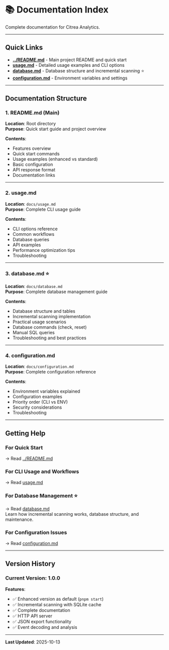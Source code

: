 # 📚 Documentation Index

Complete documentation for Citrea Analytics.

---

## Quick Links

- **[../README.md](../README.md)** - Main project README and quick start
- **[usage.md](usage.md)** - Detailed usage examples and CLI options
- **[database.md](database.md)** - Database structure and incremental scanning ⭐
- **[configuration.md](configuration.md)** - Environment variables and settings

---

## Documentation Structure

### 1. README.md (Main)

**Location**: Root directory  
**Purpose**: Quick start guide and project overview

**Contents**:

- Features overview
- Quick start commands
- Usage examples (enhanced vs standard)
- Basic configuration
- API response format
- Documentation links

---

### 2. usage.md

**Location**: `docs/usage.md`  
**Purpose**: Complete CLI usage guide

**Contents**:

- CLI options reference
- Common workflows
- Database queries
- API examples
- Performance optimization tips
- Troubleshooting

---

### 3. database.md ⭐

**Location**: `docs/database.md`  
**Purpose**: Complete database management guide

**Contents**:

- Database structure and tables
- Incremental scanning implementation
- Practical usage scenarios
- Database commands (check, reset)
- Manual SQL queries
- Troubleshooting and best practices

---

### 4. configuration.md

**Location**: `docs/configuration.md`  
**Purpose**: Complete configuration reference

**Contents**:

- Environment variables explained
- Configuration examples
- Priority order (CLI vs ENV)
- Security considerations
- Troubleshooting

---

## Getting Help

### For Quick Start

→ Read [../README.md](../README.md)

### For CLI Usage and Workflows

→ Read [usage.md](usage.md)

### For Database Management ⭐

→ Read [database.md](database.md)  
Learn how incremental scanning works, database structure, and maintenance.

### For Configuration Issues

→ Read [configuration.md](configuration.md)

---

## Version History

### Current Version: 1.0.0

**Features**:

- ✅ Enhanced version as default (`pnpm start`)
- ✅ Incremental scanning with SQLite cache
- ✅ Complete documentation
- ✅ HTTP API server
- ✅ JSON export functionality
- ✅ Event decoding and analysis

---

**Last Updated**: 2025-10-13
